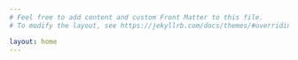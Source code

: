 ```yaml
---
# Feel free to add content and custom Front Matter to this file.
# To modify the layout, see https://jekyllrb.com/docs/themes/#overriding-theme-defaults

layout: home 
---
```

<link rel="alternate" type="application/atom+xml" title="{{ site.title }}" href="/feed.xml">
